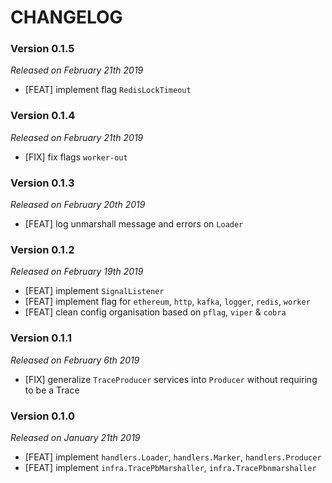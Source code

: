 # CHANGELOG

### Version 0.1.5

*Released on February 21th 2019*

- [FEAT] implement flag `RedisLockTimeout`
  
### Version 0.1.4

*Released on February 21th 2019*

- [FIX] fix flags `worker-out`

### Version 0.1.3

*Released on February 20th 2019*

- [FEAT] log unmarshall message and errors on  `Loader` 

### Version 0.1.2

*Released on February 19th 2019*

- [FEAT] implement `SignalListener`
- [FEAT] implement flag for `ethereum`, `http`, `kafka`, `logger`, `redis`, `worker`
- [FEAT] clean config organisation based on `pflag`, `viper` & `cobra`

### Version 0.1.1

*Released on February 6th 2019*

- [FIX] generalize `TraceProducer` services into `Producer` without requiring to be a Trace

### Version 0.1.0

*Released on January 21th 2019*

- [FEAT] implement ``handlers.Loader``, ``handlers.Marker``, ``handlers.Producer``
- [FEAT] implement ``infra.TracePbMarshaller``, ``infra.TracePbnmarshaller``